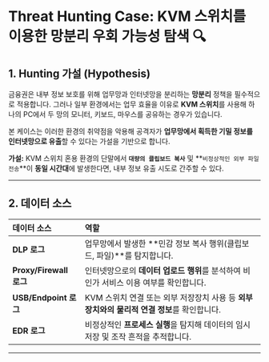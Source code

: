 
# Threat Hunting Case: KVM 스위치를 이용한 망분리 우회 가능성 탐색 🔍

## 1\. Hunting 가설 (Hypothesis)

금융권은 내부 정보 보호를 위해 업무망과 인터넷망을 분리하는 **망분리** 정책을 필수적으로 적용합니다. 그러나 일부 환경에서는 업무 효율을 이유로 **KVM 스위치**를 사용해 하나의 PC에서 두 망의 모니터, 키보드, 마우스를 공유하는 경우가 있습니다.

본 케이스는 이러한 환경의 취약점을 악용해 공격자가 **업무망에서 획득한 기밀 정보를 인터넷망으로 유출**할 수 있다는 가설을 기반으로 합니다.

**가설:**
KVM 스위치 혼용 환경의 단말에서 **`대량의 클립보드 복사`** 및 \*\*`비정상적인 외부 파일 전송`\*\*이 **동일 시간대**에 발생한다면, 내부 정보 유출 시도로 간주할 수 있다.

-----

## 2\. 데이터 소스

| 데이터 소스 | 역할 |
| :--- | :--- |
| **DLP 로그** | 업무망에서 발생한 \*\*민감 정보 복사 행위(클립보드, 파일)\*\*를 탐지합니다. |
| **Proxy/Firewall 로그** | 인터넷망으로의 **데이터 업로드 행위**를 분석하여 비인가 서비스 이용 여부를 확인합니다. |
| **USB/Endpoint 로그** | KVM 스위치 연결 또는 외부 저장장치 사용 등 **외부 장치와의 물리적 연결 정보**를 확인합니다. |
| **EDR 로그** | 비정상적인 **프로세스 실행**을 탐지해 데이터의 임시 저장 및 조작 흔적을 추적합니다. |

-----
